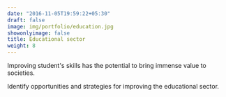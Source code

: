 ```yaml
---
date: "2016-11-05T19:59:22+05:30"
draft: false
image: img/portfolio/education.jpg
showonlyimage: false
title: Educational sector
weight: 8
---
```


Improving student's skills has the potential to bring immense value to societies. 
<!--more-->

Identify opportunities and strategies for improving the educational sector.  